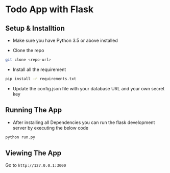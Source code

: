 # Todo App with Flask
## Setup & Installtion

- Make sure you have Python 3.5 or above installed

- Clone the repo 
```bash
git clone <repo-url>
```

- Install all the requirement 
```bash
pip install -r requirements.txt
```
- Update the config.json file with your database URL and your own secret key

## Running The App
- After installing all Dependencies you can run the flask development server by executing the below code
```bash
python run.py
```

## Viewing The App

Go to `http://127.0.0.1:3000`